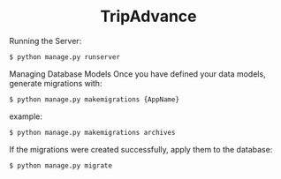 <h1 align="center">
  <br>TripAdvance</h1>

Running the Server:

```bash
$ python manage.py runserver 
```

Managing Database Models
Once you have defined your data models, generate migrations with:

```bash
$ python manage.py makemigrations {AppName}
```

example: 
```bash
$ python manage.py makemigrations archives
```

If the migrations were created successfully, apply them to the database:

```bash
$ python manage.py migrate
```

